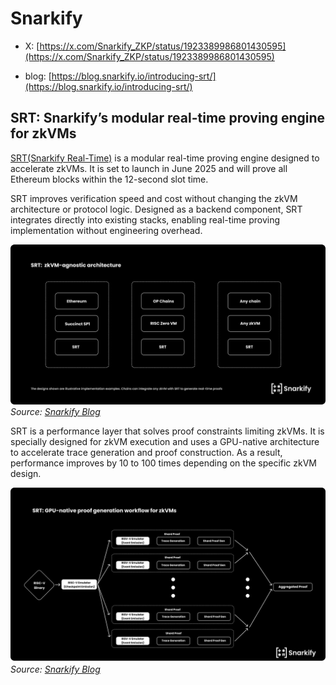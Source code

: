 # Snarkify

* X: [https://x.com/Snarkify_ZKP/status/1923389986801430595](https://x.com/Snarkify_ZKP/status/1923389986801430595)

* blog: [https://blog.snarkify.io/introducing-srt/](https://blog.snarkify.io/introducing-srt/)

## SRT: Snarkify’s modular real-time proving engine for zkVMs

[SRT(Snarkify Real-Time)](https://x.com/Snarkify_ZKP/status/1923389986801430595) is a modular real-time proving engine designed to accelerate zkVMs. It is set to launch in June 2025 and will prove all Ethereum blocks within the 12-second slot time.

SRT improves verification speed and cost without changing the zkVM architecture or protocol logic. Designed as a backend component, SRT integrates directly into existing stacks, enabling real-time proving implementation without engineering overhead.

![SRT Architecture](./img/SRT1.png)
*Source: [Snarkify Blog](https://blog.snarkify.io/introducing-srt/)*

SRT is a performance layer that solves proof constraints limiting zkVMs. It is specially designed for zkVM execution and uses a GPU-native architecture to accelerate trace generation and proof construction. As a result, performance improves by 10 to 100 times depending on the specific zkVM design.

![SRT Performance Layer](./img/SRT2.png)
*Source: [Snarkify Blog](https://blog.snarkify.io/introducing-srt/)*

